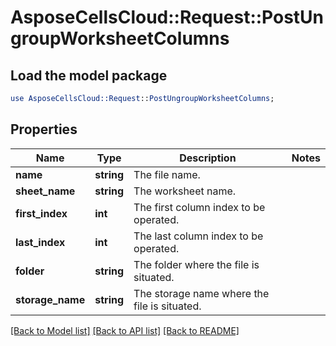 # AsposeCellsCloud::Request::PostUngroupWorksheetColumns 

## Load the model package
```perl
use AsposeCellsCloud::Request::PostUngroupWorksheetColumns;
```

## Properties
Name | Type | Description | Notes
------------ | ------------- | ------------- | -------------
**name** | **string** | The file name. |
**sheet_name** | **string** | The worksheet name. |
**first_index** | **int** | The first column index to be operated. |
**last_index** | **int** | The last column index to be operated. |
**folder** | **string** | The folder where the file is situated. |
**storage_name** | **string** | The storage name where the file is situated. |  

[[Back to Model list]](../README.md#documentation-for-requests) [[Back to API list]](../README.md#documentation-for-api-endpoints) [[Back to README]](../README.md)

